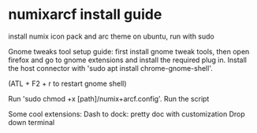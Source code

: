 # numixarcf install guide
install numix icon pack and arc theme on ubuntu, run with sudo

Gnome tweaks tool setup guide:
first install gnome tweak tools, then open firefox and go to gnome extensions and install the required plug in. 
Install the host connector with 'sudo apt install chrome-gnome-shell'.

(ATL + F2 + r to restart gnome shell)

Run 'sudo chmod +x [path]/numix+arcf.config'. Run the script

Some cool extensions:
Dash to dock: pretty doc with customization
Drop down terminal
